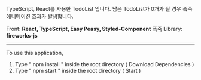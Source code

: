 TypeScript, React를 사용한 TodoList 입니다.
남은 TodoList가 0개가 될 경우 폭죽 애니메이션 효과가 발생합니다.

Front: **React, TypeScript, Easy Peasy, Styled-Component**
폭죽 Library: **fireworks-js**

----------------------------------------

To use this application, 

1. Type  " npm install " inside the root directory  ( Download Dependencies ) 
2. Type " npm start " inside the root directory ( Start )
